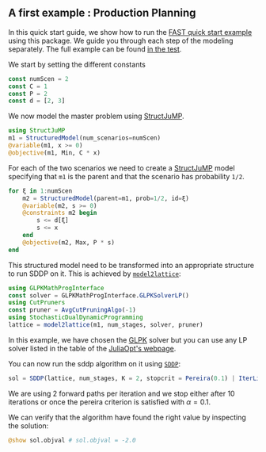 ## A first example : Production Planning
In this quick start guide, we show how to run the [FAST quick start example](https://web.stanford.edu/~lcambier/fast/demo.php) using this package.
We guide you through each step of the modeling separately.
The full example can be found [in the test](https://github.com/blegat/StochasticDualDynamicProgramming.jl/blob/master/test/optimize_stock.jl).

We start by setting the different constants
```julia
const numScen = 2
const C = 1
const P = 2
const d = [2, 3]
```

We now model the master problem using [StructJuMP](https://github.com/StructJuMP/StructJuMP.jl).
```julia
using StructJuMP
m1 = StructuredModel(num_scenarios=numScen)
@variable(m1, x >= 0)
@objective(m1, Min, C * x)
```

For each of the two scenarios we need to create a [StructJuMP](https://github.com/StructJuMP/StructJuMP.jl) model specifying that `m1` is the parent and that the scenario has probability `1/2`.
```julia
for ξ in 1:numScen
    m2 = StructuredModel(parent=m1, prob=1/2, id=ξ)
    @variable(m2, s >= 0)
    @constraints m2 begin
        s <= d[ξ]
        s <= x
    end
    @objective(m2, Max, P * s)
end
```

This structured model need to be transformed into an appropriate structure to run SDDP on it.
This is achieved by [`model2lattice`](@ref):
```julia
using GLPKMathProgInterface
const solver = GLPKMathProgInterface.GLPKSolverLP()
using CutPruners
const pruner = AvgCutPruningAlgo(-1)
using StochasticDualDynamicProgramming
lattice = model2lattice(m1, num_stages, solver, pruner)
```
In this example, we have chosen the [GLPK](https://github.com/JuliaOpt/GLPKMathProgInterface.jl/) solver but you can use any LP solver listed in the table of the [JuliaOpt's webpage](http://www.juliaopt.org/).

You can now run the sddp algorithm on it using [`SDDP`](@ref):
```julia
sol = SDDP(lattice, num_stages, K = 2, stopcrit = Pereira(0.1) | IterLimit(10))
```
We are using 2 forward paths per iteration and we stop either after 10 iterations or once the pereira criterion is satisfied with $\alpha = 0.1$.

We can verify that the algorithm have found the right value by inspecting the solution:
```julia
@show sol.objval # sol.objval = -2.0
```
